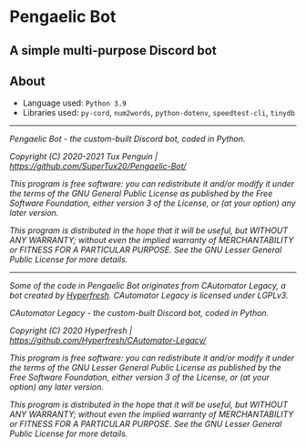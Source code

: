 # Pengaelic Bot

## A simple multi-purpose Discord bot

## About

-   Language used: `Python 3.9`
-   Libraries used: `py-cord`, `num2words`, `python-dotenv`, `speedtest-cli`, `tinydb`

---

_Pengaelic Bot - the custom-built Discord bot, coded in Python._

_Copyright (C) 2020-2021 Tux Penguin | <https://github.com/SuperTux20/Pengaelic-Bot/>_

_This program is free software: you can redistribute it and/or modify it under the terms of the GNU General Public License as published by the Free Software Foundation, either version 3 of the License, or (at your option) any later version._

_This program is distributed in the hope that it will be useful, but WITHOUT ANY WARRANTY; without even the implied warranty of MERCHANTABILITY or FITNESS FOR A PARTICULAR PURPOSE. See the GNU Lesser General Public License for more details._

---

_Some of the code in Pengaelic Bot originates from CAutomator Legacy, a bot created by [Hyperfresh](https://github.com/Hyperfresh). CAutomator Legacy is licensed under LGPLv3._

_CAutomator Legacy - the custom-built Discord bot, coded in Python._

_Copyright (C) 2020 Hyperfresh | <https://github.com/Hyperfresh/CAutomator-Legacy/>_

_This program is free software: you can redistribute it and/or modify it under the terms of the GNU Lesser General Public License as published by the Free Software Foundation, either version 3 of the License, or (at your option) any later version._

_This program is distributed in the hope that it will be useful, but WITHOUT ANY WARRANTY; without even the implied warranty of MERCHANTABILITY or FITNESS FOR A PARTICULAR PURPOSE. See the GNU Lesser General Public License for more details._
